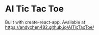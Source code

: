 # AI Tic Tac Toe

Built with create-react-app. Available at https://andychen482.github.io/AITicTacToe/
